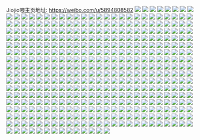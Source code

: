 Jiojio喂主页地址: https://weibo.com/u/5894808582 
![](https://wx4.sinaimg.cn/mw2000/006qW0ZMly1h9l460we35j322n2ovnpd.jpg) 
![](https://wx4.sinaimg.cn/mw2000/006qW0ZMly1h9l466lyc9j31o0280u0x.jpg) 
![](https://wx4.sinaimg.cn/mw2000/006qW0ZMly1h9l469ecwej31o02804qq.jpg) 
![](https://wx4.sinaimg.cn/mw2000/006qW0ZMly1h9l46ci70lj31o0280x6p.jpg) 
![](https://wx4.sinaimg.cn/mw2000/006qW0ZMly1h9l46dar2wj31s42miu0x.jpg) 
![](https://wx4.sinaimg.cn/mw2000/006qW0ZMly1h9l46e5jplj32c03407wi.jpg) 
![](https://wx4.sinaimg.cn/mw2000/006qW0ZMly1h9l46equmqj31om2in4qp.jpg) 
![](https://wx4.sinaimg.cn/mw2000/006qW0ZMly1h9l46gmvh1j31kz27nqv5.jpg) 
![](https://wx4.sinaimg.cn/mw2000/006qW0ZMly1h9e2sfcmfhj31vx2q1qv7.jpg) 
![](https://wx4.sinaimg.cn/mw2000/006qW0ZMly1h9e2sgttqbj31vx2yo1kz.jpg) 
![](https://wx4.sinaimg.cn/mw2000/006qW0ZMly1h9e2siijuuj32802yonpf.jpg) 
![](https://wx4.sinaimg.cn/mw2000/006qW0ZMly1h9e2se05mrj31j72piu0e.jpg) 
![](https://wx4.sinaimg.cn/mw2000/006qW0ZMly1h9bq923moqj30u01407ea.jpg) 
![](https://wx4.sinaimg.cn/mw2000/006qW0ZMly1h9bq92mu8tj30u014013b.jpg) 
![](https://wx4.sinaimg.cn/mw2000/006qW0ZMly1h9bq934m2mj30u013k47p.jpg) 
![](https://wx4.sinaimg.cn/mw2000/006qW0ZMly1h9bq93krerj30u0140k0w.jpg) 
![](https://wx4.sinaimg.cn/mw2000/006qW0ZMly1h9bq94duaaj30u012xtj3.jpg) 
![](https://wx4.sinaimg.cn/mw2000/006qW0ZMly1h99mvyljajj32c031hkjo.jpg) 
![](https://wx4.sinaimg.cn/mw2000/006qW0ZMly1h99mw1wg99j31o027zu0y.jpg) 
![](https://wx4.sinaimg.cn/mw2000/006qW0ZMly1h99mvzzh66j31mv27yx6q.jpg) 
![](https://wx4.sinaimg.cn/mw2000/006qW0ZMly1h99mvwnzqij32802uykjn.jpg) 
![](https://wx4.sinaimg.cn/mw2000/006qW0ZMly1h99mvxoxrzj31o0280x6p.jpg) 
![](https://wx4.sinaimg.cn/mw2000/006qW0ZMly1h99mw3dqsij31l025m7wi.jpg) 
![](https://wx4.sinaimg.cn/mw2000/006qW0ZMly1h99mw3wfh7j31wa2f4kjl.jpg) 
![](https://wx4.sinaimg.cn/mw2000/006qW0ZMly1h99mw57ev1j324r2mlx6r.jpg) 
![](https://wx4.sinaimg.cn/mw2000/006qW0ZMly1h99mw67osmj32802w2b2b.jpg) 
![](https://wx4.sinaimg.cn/mw2000/006qW0ZMly1h99mvva4lyj31o026x4qq.jpg) 
![](https://wx4.sinaimg.cn/mw2000/006qW0ZMly1h99mw7uhs9j32802yonpf.jpg) 
![](https://wx4.sinaimg.cn/mw2000/006qW0ZMly1h96s47v38cj31o025f4qq.jpg) 
![](https://wx4.sinaimg.cn/mw2000/006qW0ZMly1h96s45fzlmj328s30n1ky.jpg) 
![](https://wx4.sinaimg.cn/mw2000/006qW0ZMly1h96s48fzawj31ww35skjl.jpg) 
![](https://wx4.sinaimg.cn/mw2000/006qW0ZMly1h96s4a8e4rj31a724ib29.jpg) 
![](https://wx4.sinaimg.cn/mw2000/006qW0ZMly1h7y69rrhwnj317v1ov4qp.jpg) 
![](https://wx4.sinaimg.cn/mw2000/006qW0ZMgy1h7ou9z9zbgj335s23ue82.jpg) 
![](https://wx4.sinaimg.cn/mw2000/006qW0ZMgy1h7ou9n8rstj323u35sx6p.jpg) 
![](https://wx4.sinaimg.cn/mw2000/006qW0ZMgy1h7oua26ibzj335s20vu0x.jpg) 
![](https://wx4.sinaimg.cn/mw2000/006qW0ZMgy1h7ou9q41t2j31o0280u0y.jpg) 
![](https://wx4.sinaimg.cn/mw2000/006qW0ZMgy1h7ou9rh0ubj32c03404qq.jpg) 
![](https://wx4.sinaimg.cn/mw2000/006qW0ZMgy1h7ou9shcpkj328633zx6p.jpg) 
![](https://wx4.sinaimg.cn/mw2000/006qW0ZMgy1h7ou9tl2rmj32c0340kjm.jpg) 
![](https://wx4.sinaimg.cn/mw2000/006qW0ZMgy1h7ou9uxyqbj32c0340hdu.jpg) 
![](https://wx4.sinaimg.cn/mw2000/006qW0ZMgy1h7ou9wlaefj32c0340e81.jpg) 
![](https://wx4.sinaimg.cn/mw2000/006qW0ZMgy1h7milkw7blj316o1jib29.jpg) 
![](https://wx4.sinaimg.cn/mw2000/006qW0ZMgy1h7millzrehj32c02ox7wi.jpg) 
![](https://wx4.sinaimg.cn/mw2000/006qW0ZMgy1h7milnyrgcj32c0340b2a.jpg) 
![](https://wx4.sinaimg.cn/mw2000/006qW0ZMgy1h7milops3dj316o1nukgs.jpg) 
![](https://wx4.sinaimg.cn/mw2000/006qW0ZMgy1h7milxq7glj31dm247qv8.jpg) 
![](https://wx4.sinaimg.cn/mw2000/006qW0ZMgy1h7milzk3pej32c0340b2b.jpg) 
![](https://wx4.sinaimg.cn/mw2000/006qW0ZMgy1h7mim0o7wlj316o1kwu0x.jpg) 
![](https://wx4.sinaimg.cn/mw2000/006qW0ZMgy1h7mim2gb1vj31o0280u0y.jpg) 
![](https://wx4.sinaimg.cn/mw2000/006qW0ZMgy1h7lfd8te7nj329c30z7wh.jpg) 
![](https://wx4.sinaimg.cn/mw2000/006qW0ZMgy1h7lfd9qidzj32c0340qv5.jpg) 
![](https://wx4.sinaimg.cn/mw2000/006qW0ZMgy1h7lfdcfhizj31o0280kjl.jpg) 
![](https://wx4.sinaimg.cn/mw2000/006qW0ZMgy1h7lfdex44qj31o0280x6p.jpg) 
![](https://wx4.sinaimg.cn/mw2000/006qW0ZMgy1h7lfdfmdbrj32c0340e81.jpg) 
![](https://wx4.sinaimg.cn/mw2000/006qW0ZMgy1h7lfdiwwqcj31o02b41ky.jpg) 
![](https://wx4.sinaimg.cn/mw2000/006qW0ZMgy1h7lfdk4vukj32c03401kx.jpg) 
![](https://wx4.sinaimg.cn/mw2000/006qW0ZMgy1h7lfdm8g6gj31o02804qq.jpg) 
![](https://wx4.sinaimg.cn/mw2000/006qW0ZMgy1h7lfdo7fnej31o02807wi.jpg) 
![](https://wx4.sinaimg.cn/mw2000/006qW0ZMgy1h7lfdq00vkj31gx2347wi.jpg) 
![](https://wx4.sinaimg.cn/mw2000/006qW0ZMgy1h7j5atqr9nj30u013ctf0.jpg) 
![](https://wx4.sinaimg.cn/mw2000/006qW0ZMgy1h7j5av0mlxj30u019qaho.jpg) 
![](https://wx4.sinaimg.cn/mw2000/006qW0ZMgy1h7j5avjgtdj30u01c8agg.jpg) 
![](https://wx4.sinaimg.cn/mw2000/006qW0ZMgy1h7j5awtdfrj30u018gdmv.jpg) 
![](https://wx4.sinaimg.cn/mw2000/006qW0ZMgy1h7j5axe1uqj30u013cdm4.jpg) 
![](https://wx4.sinaimg.cn/mw2000/006qW0ZMgy1h7j5axvp9fj30u013an5x.jpg) 
![](https://wx4.sinaimg.cn/mw2000/006qW0ZMgy1h7j5azbbuij30u015mdni.jpg) 
![](https://wx4.sinaimg.cn/mw2000/006qW0ZMly1h6z8c04m3oj30u0193wq7.jpg) 
![](https://wx4.sinaimg.cn/mw2000/006qW0ZMly1h6z8bytwssj30u0159gw9.jpg) 
![](https://wx4.sinaimg.cn/mw2000/006qW0ZMly1h6z8c0g1txj30u019gwh5.jpg) 
![](https://wx4.sinaimg.cn/mw2000/006qW0ZMly1h6z8c0uezoj30u0140n1r.jpg) 
![](https://wx4.sinaimg.cn/mw2000/006qW0ZMly1h6z8c1ekmnj30u0140h2v.jpg) 
![](https://wx4.sinaimg.cn/mw2000/006qW0ZMly1h55j7r9nxcj31so2e8kjm.jpg) 
![](https://wx4.sinaimg.cn/mw2000/006qW0ZMly1h55j7sg3qkj31lt1kyx2u.jpg) 
![](https://wx4.sinaimg.cn/mw2000/006qW0ZMly1h55j8sxdtxj31i72807wi.jpg) 
![](https://wx4.sinaimg.cn/mw2000/006qW0ZMly1h4v78xyjkcj31o0280x6q.jpg) 
![](https://wx4.sinaimg.cn/mw2000/006qW0ZMly1h4v78zxzhaj31o0280b2a.jpg) 
![](https://wx4.sinaimg.cn/mw2000/006qW0ZMly1h4v78vxlkhj32c03404qr.jpg) 
![](https://wx4.sinaimg.cn/mw2000/006qW0ZMly1h4v791w8ukj31o0280npe.jpg) 
![](https://wx4.sinaimg.cn/mw2000/006qW0ZMly1h4v79eitvaj32c03404qt.jpg) 
![](https://wx4.sinaimg.cn/mw2000/006qW0ZMly1h4v795cdybj31o0280x6q.jpg) 
![](https://wx4.sinaimg.cn/mw2000/006qW0ZMly1h4v79715rtj31o0280npe.jpg) 
![](https://wx4.sinaimg.cn/mw2000/006qW0ZMly1h4v798jxt1j31o027z7wj.jpg) 
![](https://wx4.sinaimg.cn/mw2000/006qW0ZMly1h4v79agzwoj31j62dce82.jpg) 
![](https://wx4.sinaimg.cn/mw2000/006qW0ZMly1h4v79bzbllj31j62psb2b.jpg) 
![](https://wx4.sinaimg.cn/mw2000/006qW0ZMly1h4v79gfs9bj31zr340b2c.jpg) 
![](https://wx4.sinaimg.cn/mw2000/006qW0ZMly1h4e19imqfij313s1q77mg.jpg) 
![](https://wx4.sinaimg.cn/mw2000/006qW0ZMly1h4e19i3xfcj31fy1yi4j8.jpg) 
![](https://wx4.sinaimg.cn/mw2000/006qW0ZMly1h4e19jtproj31o026b1kx.jpg) 
![](https://wx4.sinaimg.cn/mw2000/006qW0ZMly1h4e19j352rj31061c9h95.jpg) 
![](https://wx4.sinaimg.cn/mw2000/006qW0ZMly1h4e19lgqunj31le25pqv5.jpg) 
![](https://wx4.sinaimg.cn/mw2000/006qW0ZMly1h4e19n3vcoj31o02801ky.jpg) 
![](https://wx4.sinaimg.cn/mw2000/006qW0ZMly1h3qlrmhwkaj31bk1rf1ky.jpg) 
![](https://wx4.sinaimg.cn/mw2000/006qW0ZMly1h3qlrqhx85j31kh280b2b.jpg) 
![](https://wx4.sinaimg.cn/mw2000/006qW0ZMly1h3qlrt732zj31o02801kz.jpg) 
![](https://wx4.sinaimg.cn/mw2000/006qW0ZMly1h2fx46i8axj31o0280kjm.jpg) 
![](https://wx4.sinaimg.cn/mw2000/006qW0ZMly1h2fx47pckej31l025ge82.jpg) 
![](https://wx4.sinaimg.cn/mw2000/006qW0ZMly1h2fx493xxoj31jv24yhdu.jpg) 
![](https://wx4.sinaimg.cn/mw2000/006qW0ZMly1h2fx4arny1j31o0280e82.jpg) 
![](https://wx4.sinaimg.cn/mw2000/006qW0ZMly1h2fx4c7xbmj31o0280b2a.jpg) 
![](https://wx4.sinaimg.cn/mw2000/006qW0ZMly1h2fx454rzfj31hb27ze82.jpg) 
![](https://wx4.sinaimg.cn/mw2000/006qW0ZMly1h2fx4dwawaj31hc280e82.jpg) 
![](https://wx4.sinaimg.cn/mw2000/006qW0ZMly1h2fx4g08e0j31o0280x6p.jpg) 
![](https://wx4.sinaimg.cn/mw2000/006qW0ZMly1h0ud2gbdplj30u015m7es.jpg) 
![](https://wx4.sinaimg.cn/mw2000/006qW0ZMly1h0ud2erwdoj30u015andh.jpg) 
![](https://wx4.sinaimg.cn/mw2000/006qW0ZMly1h0ud2axmhgj30u0140k4j.jpg) 
![](https://wx4.sinaimg.cn/mw2000/006qW0ZMly1h0ud2iaoakj30u01404do.jpg) 
![](https://wx4.sinaimg.cn/mw2000/006qW0ZMly1gzxiguuvv3j3190280qv6.jpg) 
![](https://wx4.sinaimg.cn/mw2000/006qW0ZMly1gzxigtdu7fj31it27mhdu.jpg) 
![](https://wx4.sinaimg.cn/mw2000/006qW0ZMly1gzxigvtxpwj31902801ky.jpg) 
![](https://wx4.sinaimg.cn/mw2000/006qW0ZMly1gzxigwebl7j31dk22ab29.jpg) 
![](https://wx4.sinaimg.cn/mw2000/006qW0ZMly1gzxigx76s6j31o023qe82.jpg) 
![](https://wx4.sinaimg.cn/mw2000/006qW0ZMly1gzxigy4t9kj31o01w91ky.jpg) 
![](https://wx4.sinaimg.cn/mw2000/006qW0ZMly1gzxigyvj5oj31j722ox6p.jpg) 
![](https://wx4.sinaimg.cn/mw2000/006qW0ZMly1gzxigzoot0j31o0280b2b.jpg) 
![](https://wx4.sinaimg.cn/mw2000/006qW0ZMly1gzxih0mevqj327t35sx6q.jpg) 
![](https://wx4.sinaimg.cn/mw2000/006qW0ZMly1gzxih1eunij31ee27z1ky.jpg) 
![](https://wx4.sinaimg.cn/mw2000/006qW0ZMly1gzxih2aba8j31o0280x6q.jpg) 
![](https://wx4.sinaimg.cn/mw2000/006qW0ZMly1gzxih3huf7j31o0280hdu.jpg) 
![](https://wx4.sinaimg.cn/mw2000/006qW0ZMly1gzxih4c5s0j31o0280kjm.jpg) 
![](https://wx4.sinaimg.cn/mw2000/006qW0ZMly1gzxih5at29j31o0280b2a.jpg) 
![](https://wx4.sinaimg.cn/mw2000/006qW0ZMly1gzxih673ksj31o0280x6q.jpg) 
![](https://wx4.sinaimg.cn/mw2000/006qW0ZMly1gzxih7vk8aj31o02801ky.jpg) 
![](https://wx4.sinaimg.cn/mw2000/006qW0ZMly3gz2y1165lij316o1kwqv5.jpg) 
![](https://wx4.sinaimg.cn/mw2000/006qW0ZMly3gz2y1az6q1j316o1kwe81.jpg) 
![](https://wx4.sinaimg.cn/mw2000/006qW0ZMly3gz2y15lfunj316o1kwqv5.jpg) 
![](https://wx4.sinaimg.cn/mw2000/006qW0ZMly3gz2y1546g3j316o1kwx6p.jpg) 
![](https://wx4.sinaimg.cn/mw2000/006qW0ZMly3gxy1lbk55lj316o1kwu0x.jpg) 
![](https://wx4.sinaimg.cn/mw2000/006qW0ZMly3gxy1lath26j316o1kwe81.jpg) 
![](https://wx4.sinaimg.cn/mw2000/006qW0ZMly3gxy1lbh6ddj316n1kwkjl.jpg) 
![](https://wx4.sinaimg.cn/mw2000/006qW0ZMly3gxy1lczb57j316o1kwu0x.jpg) 
![](https://wx4.sinaimg.cn/mw2000/006qW0ZMly3gxy1lczmvoj316o1kwkjl.jpg) 
![](https://wx4.sinaimg.cn/mw2000/006qW0ZMly3gxy1le8cb1j316o1kwnpd.jpg) 
![](https://wx4.sinaimg.cn/mw2000/006qW0ZMly3gxy1levzhkj316o1kwkjl.jpg) 
![](https://wx4.sinaimg.cn/mw2000/006qW0ZMly3gxy1lek5vcj316o1kwkjl.jpg) 
![](https://wx4.sinaimg.cn/mw2000/006qW0ZMly3gxy1lfu2tbj30qy0zytqy.jpg) 
![](https://wx4.sinaimg.cn/mw2000/006qW0ZMly3gxy1lfm8eqj30mi0u00xw.jpg) 
![](https://wx4.sinaimg.cn/mw2000/006qW0ZMly1gxs84st2dwj31it27zb2a.jpg) 
![](https://wx4.sinaimg.cn/mw2000/006qW0ZMly1gxs84uzsz8j315h1oiqv5.jpg) 
![](https://wx4.sinaimg.cn/mw2000/006qW0ZMly1gxs84wlwc9j31o02804qr.jpg) 
![](https://wx4.sinaimg.cn/mw2000/006qW0ZMly1gxs84xclx2j31hw1zuu0y.jpg) 
![](https://wx4.sinaimg.cn/mw2000/006qW0ZMly1gxs84ruz4rj32412kj4qs.jpg) 
![](https://wx4.sinaimg.cn/mw2000/006qW0ZMly1gxs84y64ptj31ts2sdb2c.jpg) 
![](https://wx4.sinaimg.cn/mw2000/006qW0ZMly1gxs84zld9aj31o0280qv6.jpg) 
![](https://wx4.sinaimg.cn/mw2000/006qW0ZMly1gxs853mfqej323i2zae84.jpg) 
![](https://wx4.sinaimg.cn/mw2000/006qW0ZMly1gx5kpse0tnj33402c0b2c.jpg) 
![](https://wx4.sinaimg.cn/mw2000/006qW0ZMly1gx5kpu89lpj31o02807wj.jpg) 
![](https://wx4.sinaimg.cn/mw2000/006qW0ZMly1gx5kpveuftj31o0280b2a.jpg) 
![](https://wx4.sinaimg.cn/mw2000/006qW0ZMly1gx5kpwq8zxj31o0280qv6.jpg) 
![](https://wx4.sinaimg.cn/mw2000/006qW0ZMly1gx5kpps60vj31hg27zu0y.jpg) 
![](https://wx4.sinaimg.cn/mw2000/006qW0ZMly1gx5kpxryelj31o0280npe.jpg) 
![](https://wx4.sinaimg.cn/mw2000/006qW0ZMly1gx5kpyu7vwj31en280npe.jpg) 
![](https://wx4.sinaimg.cn/mw2000/006qW0ZMly1gx5kq0jiilj31o0280x6q.jpg) 
![](https://wx4.sinaimg.cn/mw2000/006qW0ZMly1gx5kq1q0qjj31o0280qv6.jpg) 
![](https://wx4.sinaimg.cn/mw2000/006qW0ZMly1gx5ir2bm5wj31o0280u0y.jpg) 
![](https://wx4.sinaimg.cn/mw2000/006qW0ZMly1gx5ir3gesej31o0280hdu.jpg) 
![](https://wx4.sinaimg.cn/mw2000/006qW0ZMly1gx5ir4n3omj31o0280b2a.jpg) 
![](https://wx4.sinaimg.cn/mw2000/006qW0ZMly1gx5ir16dxwj31o02801ky.jpg) 
![](https://wx4.sinaimg.cn/mw2000/006qW0ZMly1gwo62ylmsjj31mt280x6p.jpg) 
![](https://wx4.sinaimg.cn/mw2000/006qW0ZMly1gwo62xiramj31k127zkjm.jpg) 
![](https://wx4.sinaimg.cn/mw2000/006qW0ZMly1gwo630zxtrj31ny20w4qq.jpg) 
![](https://wx4.sinaimg.cn/mw2000/006qW0ZMly1gwo6326jezj31o0280qv6.jpg) 
![](https://wx4.sinaimg.cn/mw2000/006qW0ZMly1gwo634g59pj31j0210u0x.jpg) 
![](https://wx4.sinaimg.cn/mw2000/006qW0ZMly1gwo637rg0ej32c02c07wl.jpg) 
![](https://wx4.sinaimg.cn/mw2000/006qW0ZMly1gwdxryb5fdj31o027ke83.jpg) 
![](https://wx4.sinaimg.cn/mw2000/006qW0ZMly1gwdxs22k2xj31o0280e83.jpg) 
![](https://wx4.sinaimg.cn/mw2000/006qW0ZMly1gwdxsbfdplj31o025hkjm.jpg) 
![](https://wx4.sinaimg.cn/mw2000/006qW0ZMly1gwdxsfrnr2j31o01tou0y.jpg) 
![](https://wx4.sinaimg.cn/mw2000/006qW0ZMly1gwdxskhmc0j31o0280e83.jpg) 
![](https://wx4.sinaimg.cn/mw2000/006qW0ZMly1gwdxrveifbj31o0280qv6.jpg) 
![](https://wx4.sinaimg.cn/mw2000/006qW0ZMly1gwdxsq75nij31o02804qr.jpg) 
![](https://wx4.sinaimg.cn/mw2000/006qW0ZMly1gwdxssvw3jj31id27zb2b.jpg) 
![](https://wx4.sinaimg.cn/mw2000/006qW0ZMly1gwdxs87167j31o0280u0y.jpg) 
![](https://wx4.sinaimg.cn/mw2000/006qW0ZMly1gw37w030pgj31n5263u0y.jpg) 
![](https://wx4.sinaimg.cn/mw2000/006qW0ZMly1gw37w13vo5j31o0280b2b.jpg) 
![](https://wx4.sinaimg.cn/mw2000/006qW0ZMly1gw37w1yk91j31m327zx6q.jpg) 
![](https://wx4.sinaimg.cn/mw2000/006qW0ZMly1gw37w2wzxyj31o02801kz.jpg) 
![](https://wx4.sinaimg.cn/mw2000/006qW0ZMly1gvwab9z6qmj32802yoe85.jpg) 
![](https://wx4.sinaimg.cn/mw2000/006qW0ZMly1gvwabc3if1j32802yob2c.jpg) 
![](https://wx4.sinaimg.cn/mw2000/006qW0ZMly1gvwabdbujdj32802yo4qt.jpg) 
![](https://wx4.sinaimg.cn/mw2000/006qW0ZMly1gvwabenijqj32c0340x6r.jpg) 
![](https://wx4.sinaimg.cn/mw2000/006qW0ZMly1gvwabgp3yjj32802yo4qt.jpg) 
![](https://wx4.sinaimg.cn/mw2000/006qW0ZMly1gvwabij4thj32802yob2d.jpg) 
![](https://wx4.sinaimg.cn/mw2000/006qW0ZMly1gvwabkajz5j32782yohdw.jpg) 
![](https://wx4.sinaimg.cn/mw2000/006qW0ZMly1gvwablgch1j32c02c04qp.jpg) 
![](https://wx4.sinaimg.cn/mw2000/006qW0ZMly1gvwab8nz2yj32802yonpf.jpg) 
![](https://wx4.sinaimg.cn/mw2000/006qW0ZMly1gvhfamkzwij60u00u0qdc02.jpg) 
![](https://wx4.sinaimg.cn/mw2000/006qW0ZMly1guvfg3b09kj60u00w6am402.jpg) 
![](https://wx4.sinaimg.cn/mw2000/006qW0ZMly1gujlcbxuawj61m62he4qq02.jpg) 
![](https://wx4.sinaimg.cn/mw2000/006qW0ZMly1gujlcciuzjj619l1oskfj02.jpg) 
![](https://wx4.sinaimg.cn/mw2000/006qW0ZMly1gujlcasvjlj625m2uje8202.jpg) 
![](https://wx4.sinaimg.cn/mw2000/006qW0ZMly1gujlceaez7j62802y2kjn02.jpg) 
![](https://wx4.sinaimg.cn/mw2000/006qW0ZMly1gujlcgumglj61r02f6e8202.jpg) 
![](https://wx4.sinaimg.cn/mw2000/006qW0ZMly1gujlcjzko1j62802yoqv702.jpg) 
![](https://wx4.sinaimg.cn/mw2000/006qW0ZMly1gujlcmjcnhj62802you0z02.jpg) 
![](https://wx4.sinaimg.cn/mw2000/006qW0ZMly1gujlcovjfvj63402c0e8202.jpg) 
![](https://wx4.sinaimg.cn/mw2000/006qW0ZMly1gujlcr8t25j62802yob2c02.jpg) 
![](https://wx4.sinaimg.cn/mw2000/006qW0ZMly1guhnibkdnvj62802yohdx02.jpg) 
![](https://wx4.sinaimg.cn/mw2000/006qW0ZMly1guhnicubnuj61w42qbkjn02.jpg) 
![](https://wx4.sinaimg.cn/mw2000/006qW0ZMly1guhniejm69j62802yokjo02.jpg) 
![](https://wx4.sinaimg.cn/mw2000/006qW0ZMly1guhnih9km1j627y2r8x6r02.jpg) 
![](https://wx4.sinaimg.cn/mw2000/006qW0ZMly1guhnijmyb3j61y92wq7wk02.jpg) 
![](https://wx4.sinaimg.cn/mw2000/006qW0ZMly1guhnil42bvj62802yoqv802.jpg) 
![](https://wx4.sinaimg.cn/mw2000/006qW0ZMly1gu4afbp4d8j30u01407h7.jpg) 
![](https://wx4.sinaimg.cn/mw2000/006qW0ZMly1gtx93cwqozj31fl1xy1kx.jpg) 
![](https://wx4.sinaimg.cn/mw2000/006qW0ZMly1gtx93bqbrmj31ng2b34qq.jpg) 
![](https://wx4.sinaimg.cn/mw2000/006qW0ZMly1gtrjq8at9wj31lm2yk7wj.jpg) 
![](https://wx4.sinaimg.cn/mw2000/006qW0ZMly1gtrjq3dopij32802xrkjo.jpg) 
![](https://wx4.sinaimg.cn/mw2000/006qW0ZMly1gtrjq4lm9ij323k2sq7wk.jpg) 
![](https://wx4.sinaimg.cn/mw2000/006qW0ZMly1gtrjq5lzx8j32yo2you0y.jpg) 
![](https://wx4.sinaimg.cn/mw2000/006qW0ZMly1gtrjq6mqyqj32yo2yob2b.jpg) 
![](https://wx4.sinaimg.cn/mw2000/006qW0ZMly1gtrjq7fr4lj31t92l4qv6.jpg) 
![](https://wx4.sinaimg.cn/mw2000/006qW0ZMly1gtrjqa2d2kj326s2v0u0y.jpg) 
![](https://wx4.sinaimg.cn/mw2000/006qW0ZMly1gtrjqc55a3j32802yo1l0.jpg) 
![](https://wx4.sinaimg.cn/mw2000/006qW0ZMly1gtrjqf6kxoj32802yonpg.jpg) 
![](https://wx4.sinaimg.cn/mw2000/006qW0ZMly1gtrjqfuwm7j30u00u07gv.jpg) 
![](https://wx4.sinaimg.cn/mw2000/006qW0ZMly1gtrjqhe1pnj32802yokjo.jpg) 
![](https://wx4.sinaimg.cn/mw2000/006qW0ZMly1gtrjq232b7j32802yox6r.jpg) 
![](https://wx4.sinaimg.cn/mw2000/006qW0ZMly1gtrjqj76b6j3280280qv6.jpg) 
![](https://wx4.sinaimg.cn/mw2000/006qW0ZMly1gtrjqlnbnnj32802yo4qs.jpg) 
![](https://wx4.sinaimg.cn/mw2000/006qW0ZMly1gtp848vo8ij32yo2yo7wi.jpg) 
![](https://wx4.sinaimg.cn/mw2000/006qW0ZMly1gtp84a967pj32802yox6s.jpg) 
![](https://wx4.sinaimg.cn/mw2000/006qW0ZMly1gtp84bcn8bj32802801l0.jpg) 
![](https://wx4.sinaimg.cn/mw2000/006qW0ZMly1gtp84ca2rej323x2804qr.jpg) 
![](https://wx4.sinaimg.cn/mw2000/006qW0ZMly1gtp84d89w3j31rx35su0x.jpg) 
![](https://wx4.sinaimg.cn/mw2000/006qW0ZMly1gtp846xz2oj32802wbe84.jpg) 
![](https://wx4.sinaimg.cn/mw2000/006qW0ZMly1gtp84ebikwj320h2yoe84.jpg) 
![](https://wx4.sinaimg.cn/mw2000/006qW0ZMly1gtk0mkd2b4j30u0140jww.jpg) 
![](https://wx4.sinaimg.cn/mw2000/006qW0ZMly1gthezvgco0j32802yo4qt.jpg) 
![](https://wx4.sinaimg.cn/mw2000/006qW0ZMly1gtheztat3ij32802xr1l1.jpg) 
![](https://wx4.sinaimg.cn/mw2000/006qW0ZMly1gthezy5ihsj32802wyb2c.jpg) 
![](https://wx4.sinaimg.cn/mw2000/006qW0ZMly1gthezz95h5j32802vinpf.jpg) 
![](https://wx4.sinaimg.cn/mw2000/006qW0ZMly1gthf00sojpj32802yo1l0.jpg) 
![](https://wx4.sinaimg.cn/mw2000/006qW0ZMly1gthf01zv5lj32802x8b2c.jpg) 
![](https://wx4.sinaimg.cn/mw2000/006qW0ZMly1gthf03vrkxj31wx2yo4qs.jpg) 
![](https://wx4.sinaimg.cn/mw2000/006qW0ZMly1gthf0855onj32c02c0x6r.jpg) 
![](https://wx4.sinaimg.cn/mw2000/006qW0ZMly1gthf0b7tzzj32c0340e85.jpg) 
![](https://wx4.sinaimg.cn/mw2000/006qW0ZMly1gsrw3666b5j32c0340b2a.jpg) 
![](https://wx4.sinaimg.cn/mw2000/006qW0ZMly1gsrw34k2egj32c0340b2a.jpg) 
![](https://wx4.sinaimg.cn/mw2000/006qW0ZMly1gsrw37ny32j31pe2d5npd.jpg) 
![](https://wx4.sinaimg.cn/mw2000/006qW0ZMly1gsrw38wcdtj32c0340b2a.jpg) 
![](https://wx4.sinaimg.cn/mw2000/006qW0ZMly1gsrw3xucthj31w02in7wi.jpg) 
![](https://wx4.sinaimg.cn/mw2000/006qW0ZMly1gsrw3cp307j32c03407wi.jpg) 
![](https://wx4.sinaimg.cn/mw2000/006qW0ZMly1gslehw4t3ej32c033y1kx.jpg) 
![](https://wx4.sinaimg.cn/mw2000/006qW0ZMly1gslehwnpjoj30sg0oo42i.jpg) 
![](https://wx4.sinaimg.cn/mw2000/006qW0ZMly1gslehykwexj30sg0h1dl2.jpg) 
![](https://wx4.sinaimg.cn/mw2000/006qW0ZMly1gslehvij27j30sg0kmdkf.jpg) 
![](https://wx4.sinaimg.cn/mw2000/006qW0ZMly1gs80ev8ihoj321a2wkkjn.jpg) 
![](https://wx4.sinaimg.cn/mw2000/006qW0ZMly1gs80ewg10xj32c0340kjm.jpg) 
![](https://wx4.sinaimg.cn/mw2000/006qW0ZMly1gs80etzfzuj32c033zkjo.jpg) 
![](https://wx4.sinaimg.cn/mw2000/006qW0ZMly1gs80ey13hjj32c033ykjo.jpg) 
![](https://wx4.sinaimg.cn/mw2000/006qW0ZMly1grsgvit4l9j30u0115ag9.jpg) 
![](https://wx4.sinaimg.cn/mw2000/006qW0ZMly1grsgvjbvfnj30u018cah7.jpg) 
![](https://wx4.sinaimg.cn/mw2000/006qW0ZMly1grsgvlze7wj30u00u0hdu.jpg) 
![](https://wx4.sinaimg.cn/mw2000/006qW0ZMly1grsgvmnz5ij30u0140tms.jpg) 
![](https://wx4.sinaimg.cn/mw2000/006qW0ZMly1grac4crnomj32062vgx6w.jpg) 
![](https://wx4.sinaimg.cn/mw2000/006qW0ZMly1grac4dz3fcj32802nhe84.jpg) 
![](https://wx4.sinaimg.cn/mw2000/006qW0ZMly1grac4es5ubj31xj27zqv6.jpg) 
![](https://wx4.sinaimg.cn/mw2000/006qW0ZMly1gr74sp10a1j32802m6he3.jpg) 
![](https://wx4.sinaimg.cn/mw2000/006qW0ZMly1gr74srid60j32802you18.jpg) 
![](https://wx4.sinaimg.cn/mw2000/006qW0ZMly1gr74stwfdgj32802yonpl.jpg) 
![](https://wx4.sinaimg.cn/mw2000/006qW0ZMly1gr74sls79jj32c0340npg.jpg) 
![](https://wx4.sinaimg.cn/mw2000/006qW0ZMly1gr74svlwtnj32c0340b2c.jpg) 
![](https://wx4.sinaimg.cn/mw2000/006qW0ZMly1gr74sx6kdjj32c02c0hdu.jpg) 
![](https://wx4.sinaimg.cn/mw2000/006qW0ZMly1gr74szy8zqj32802yo7wt.jpg) 
![](https://wx4.sinaimg.cn/mw2000/006qW0ZMly1gr46hhjo9fj30fs0jcmy3.jpg) 
![](https://wx4.sinaimg.cn/mw2000/006qW0ZMly1gr46hgc4hkj30u00u0aid.jpg) 
![](https://wx4.sinaimg.cn/mw2000/006qW0ZMly1gqsol1iycfj30u00u00z5.jpg) 
![](https://wx4.sinaimg.cn/mw2000/006qW0ZMly1gqqju6xk9rj30u00u07c6.jpg) 
![](https://wx4.sinaimg.cn/mw2000/006qW0ZMly1gq9adektnvj30u0174wwd.jpg) 
![](https://wx4.sinaimg.cn/mw2000/006qW0ZMly1gq9adfa9nuj30u00u011b.jpg) 
![](https://wx4.sinaimg.cn/mw2000/006qW0ZMly1gq9adfpm5zj30u00u0k06.jpg) 
![](https://wx4.sinaimg.cn/mw2000/006qW0ZMly1gq9adg5jehj30u0140tnm.jpg) 
![](https://wx4.sinaimg.cn/mw2000/006qW0ZMly1gq9adgqwkoj30u0124n9w.jpg) 
![](https://wx4.sinaimg.cn/mw2000/006qW0ZMly1gq9adh5ai0j30u00u4n3o.jpg) 
![](https://wx4.sinaimg.cn/mw2000/006qW0ZMly1gq9adhoy9rj30u01fgaps.jpg) 
![](https://wx4.sinaimg.cn/mw2000/006qW0ZMly1gq9adi5c4ej30u00xqna1.jpg) 
![](https://wx4.sinaimg.cn/mw2000/006qW0ZMly1gq9adimp9jj30u0140k50.jpg) 
![](https://wx4.sinaimg.cn/mw2000/006qW0ZMly1gq9adj7mlqj30u01gnapk.jpg) 
![](https://wx4.sinaimg.cn/mw2000/006qW0ZMly1gq9addykl8j30u01bxwt5.jpg) 
![](https://wx4.sinaimg.cn/mw2000/006qW0ZMly1gq9adjq0rdj30u018egwe.jpg) 
![](https://wx4.sinaimg.cn/mw2000/006qW0ZMly1gppl2hd0dkj32802you10.jpg) 
![](https://wx4.sinaimg.cn/mw2000/006qW0ZMly1gppl2juasmj32802yoqv7.jpg) 
![](https://wx4.sinaimg.cn/mw2000/006qW0ZMly1gppl2osns0j32802y6npg.jpg) 
![](https://wx4.sinaimg.cn/mw2000/006qW0ZMly1gppl54h53sj32802you10.jpg) 
![](https://wx4.sinaimg.cn/mw2000/006qW0ZMly1gppl2pq3z2j31px2yob2a.jpg) 
![](https://wx4.sinaimg.cn/mw2000/006qW0ZMly1gppl2s25czj31wm2yokjn.jpg) 
![](https://wx4.sinaimg.cn/mw2000/006qW0ZMly1gppl3uol8ij31rn2wt7wj.jpg) 
![](https://wx4.sinaimg.cn/mw2000/006qW0ZMly1gppl51ianij32542ynqv9.jpg) 
![](https://wx4.sinaimg.cn/mw2000/006qW0ZMly1gppl5o14b4j32802yohdv.jpg) 
![](https://wx4.sinaimg.cn/mw2000/006qW0ZMly1gp5hpfzqypj32802j11l1.jpg) 
![](https://wx4.sinaimg.cn/mw2000/006qW0ZMly1gp5hph1ce4j328030u4qv.jpg) 
![](https://wx4.sinaimg.cn/mw2000/006qW0ZMly1gp5hpi47s5j32802yo4qs.jpg) 
![](https://wx4.sinaimg.cn/mw2000/006qW0ZMly1gp5hpjarazj32802you0z.jpg) 
![](https://wx4.sinaimg.cn/mw2000/006qW0ZMly1gp5hpk3yuvj31pd2h1npe.jpg) 
![](https://wx4.sinaimg.cn/mw2000/006qW0ZMly1gp5hpktw3nj32c02kle82.jpg) 
![](https://wx4.sinaimg.cn/mw2000/006qW0ZMly1gp5hpf4qxij32c02t27wi.jpg) 
![](https://wx4.sinaimg.cn/mw2000/006qW0ZMly1gp5hplctb0j319y19x4qp.jpg) 
![](https://wx4.sinaimg.cn/mw2000/006qW0ZMly1gp5hppa2t8j32c0340e81.jpg) 
![](https://wx4.sinaimg.cn/mw2000/006qW0ZMly1gnumwngrh7j32c0284npd.jpg) 
![](https://wx4.sinaimg.cn/mw2000/006qW0ZMly1gnumwo26zxj32c033tnpe.jpg) 
![](https://wx4.sinaimg.cn/mw2000/006qW0ZMly1gnumwpanedj32bz340qv6.jpg) 
![](https://wx4.sinaimg.cn/mw2000/006qW0ZMly1gnumwmosfzj32802yox6t.jpg) 
![](https://wx4.sinaimg.cn/mw2000/006qW0ZMly1gnumwpzqwyj31mv2yox6p.jpg) 
![](https://wx4.sinaimg.cn/mw2000/006qW0ZMly1gnipwjhgvoj30u00u0qbm.jpg) 
![](https://wx4.sinaimg.cn/mw2000/006qW0ZMly1gnipwiojqnj30u00u0akt.jpg) 
![](https://wx4.sinaimg.cn/mw2000/006qW0ZMly1gnipwl69jwj30v60u04qq.jpg) 
![](https://wx4.sinaimg.cn/mw2000/006qW0ZMly1gn8gn7d3dsj30u0140dre.jpg) 
![](https://wx4.sinaimg.cn/mw2000/006qW0ZMly1gn8gn7p64aj30u0188k1z.jpg) 
![](https://wx4.sinaimg.cn/mw2000/006qW0ZMly1gn8gn7vba3j30u00u0qcf.jpg) 
![](https://wx4.sinaimg.cn/mw2000/006qW0ZMly1gn8gn81dbjj30u013nakt.jpg) 
![](https://wx4.sinaimg.cn/mw2000/006qW0ZMly1gn8gn897jkj30u017vqff.jpg) 
![](https://wx4.sinaimg.cn/mw2000/006qW0ZMly1gn8gn68baqj30u00u0dql.jpg) 
![](https://wx4.sinaimg.cn/mw2000/006qW0ZMly1gn8gn8jo99j30u40u0aji.jpg) 
![](https://wx4.sinaimg.cn/mw2000/006qW0ZMly1gn8gn93p2cj30u017g14p.jpg) 
![](https://wx4.sinaimg.cn/mw2000/006qW0ZMly1gm6hkfa7ckj30u0140tn4.jpg) 
![](https://wx4.sinaimg.cn/mw2000/006qW0ZMly1glpy7rocljj32802yo1l0.jpg) 
![](https://wx4.sinaimg.cn/mw2000/006qW0ZMly1glpy7udhzbj31v82yn1l0.jpg) 
![](https://wx4.sinaimg.cn/mw2000/006qW0ZMly1glm63z9a8rj30u0140qdb.jpg) 
![](https://wx4.sinaimg.cn/mw2000/006qW0ZMly1glm63zg5byj30u010612n.jpg) 
![](https://wx4.sinaimg.cn/mw2000/006qW0ZMly1glm64cqe8nj30u00u07an.jpg) 
![](https://wx4.sinaimg.cn/mw2000/006qW0ZMly1glm6b9im4gj30u00u0ak2.jpg) 
![](https://wx4.sinaimg.cn/mw2000/006qW0ZMly1glbovnzdrpj30u0140wlk.jpg) 
![](https://wx4.sinaimg.cn/mw2000/006qW0ZMly1gkvbeofuphj30u0140k3j.jpg) 
![](https://wx4.sinaimg.cn/mw2000/006qW0ZMly1gkvbepn0jhj30u0122k45.jpg) 
![](https://wx4.sinaimg.cn/mw2000/006qW0ZMly1gkvbeonlfuj30u0140tkv.jpg) 
![](https://wx4.sinaimg.cn/mw2000/006qW0ZMly1gkvbeotrhwj30u01bkwsx.jpg) 
![](https://wx4.sinaimg.cn/mw2000/006qW0ZMly1gkvbep162yj30u0140gyk.jpg) 
![](https://wx4.sinaimg.cn/mw2000/006qW0ZMly1gkvbephth0j30u015u4b0.jpg) 
![](https://wx4.sinaimg.cn/mw2000/006qW0ZMly1gkvbeo6rcsj30u00u0k2w.jpg) 
![](https://wx4.sinaimg.cn/mw2000/006qW0ZMly1gkvbeq13krj30u013xna1.jpg) 
![](https://wx4.sinaimg.cn/mw2000/006qW0ZMly1gkvbeq8aklj30u40u0k2x.jpg) 
![](https://wx4.sinaimg.cn/mw2000/006qW0ZMly1gku1t0olsxj30ku0l1n15.jpg) 
![](https://wx4.sinaimg.cn/mw2000/006qW0ZMly1gku1t0ufkoj30in0iiju9.jpg) 
![](https://wx4.sinaimg.cn/mw2000/006qW0ZMly1gku1t0zcl9j30j50poaf9.jpg) 
![](https://wx4.sinaimg.cn/mw2000/006qW0ZMly1gku1tvgpmzj31400u044t.jpg) 
![](https://wx4.sinaimg.cn/mw2000/006qW0ZMly1gk5t0kp4w4j30u013zwvq.jpg) 
![](https://wx4.sinaimg.cn/mw2000/006qW0ZMly1gk5t0l0d9hj30u0140dqz.jpg) 
![](https://wx4.sinaimg.cn/mw2000/006qW0ZMly1gk5t0k7u26j30u015btk4.jpg) 
![](https://wx4.sinaimg.cn/mw2000/006qW0ZMly1gk5t0l9i67j30u01407h8.jpg) 
![](https://wx4.sinaimg.cn/mw2000/006qW0ZMly1gjrqhkelz8j32c02c07wh.jpg) 
![](https://wx4.sinaimg.cn/mw2000/006qW0ZMly1gjb4e59lm8j32c02c01es.jpg) 
![](https://wx4.sinaimg.cn/mw2000/006qW0ZMly1gjb4e6g62dj32c02c0hdt.jpg) 
![](https://wx4.sinaimg.cn/mw2000/006qW0ZMly1gjb4e7wvmdj32c02c0b29.jpg) 
![](https://wx4.sinaimg.cn/mw2000/006qW0ZMly1gjb4e98c2rj32c02c0kh1.jpg) 
![](https://wx4.sinaimg.cn/mw2000/006qW0ZMly1gi37otyznzj32802you14.jpg) 
![](https://wx4.sinaimg.cn/mw2000/006qW0ZMly1gi37ow16ztj32802you14.jpg) 
![](https://wx4.sinaimg.cn/mw2000/006qW0ZMly1gi37oa4p54j32c02c0hdv.jpg) 
![](https://wx4.sinaimg.cn/mw2000/006qW0ZMly1gi37occavkj32c02c0qv7.jpg) 
![](https://wx4.sinaimg.cn/mw2000/006qW0ZMly1gi37ob5pobj32c02c0u0x.jpg) 
![](https://wx4.sinaimg.cn/mw2000/006qW0ZMly1gi37oczz8zj32c02c0b2a.jpg) 
![](https://wx4.sinaimg.cn/mw2000/006qW0ZMly1gi37oea9gjj32c0340b2c.jpg) 
![](https://wx4.sinaimg.cn/mw2000/006qW0ZMly1gi37ofbn16j32c02c0x6r.jpg) 
![](https://wx4.sinaimg.cn/mw2000/006qW0ZMly1gi37ogl6bej329829bkjn.jpg) 
![](https://wx4.sinaimg.cn/mw2000/006qW0ZMly1ghk40ly4tlj32802y4kjq.jpg) 
![](https://wx4.sinaimg.cn/mw2000/006qW0ZMly1ghk40h9hlej32802yo4qv.jpg) 
![](https://wx4.sinaimg.cn/mw2000/006qW0ZMly1ghk40ge1uvj31w0280e83.jpg) 
![](https://wx4.sinaimg.cn/mw2000/006qW0ZMly1ghk40fjqoaj32802s1x6t.jpg) 
![](https://wx4.sinaimg.cn/mw2000/006qW0ZMly1ghk40i8polj32802yohdx.jpg) 
![](https://wx4.sinaimg.cn/mw2000/006qW0ZMly1ghk40jg93fj32542y4qv8.jpg) 
![](https://wx4.sinaimg.cn/mw2000/006qW0ZMly1ghk40kehglj32802xs1l1.jpg) 
![](https://wx4.sinaimg.cn/mw2000/006qW0ZMly1ghk40eatctj32802yoe87.jpg) 
![](https://wx4.sinaimg.cn/mw2000/006qW0ZMly1ghk40l4dfmj32802qyu0z.jpg) 
![](https://wx4.sinaimg.cn/mw2000/006qW0ZMly1ggg39m0d5cj32802yo1l5.jpg) 
![](https://wx4.sinaimg.cn/mw2000/006qW0ZMly1ggg39o3sw1j32802yo7wn.jpg) 
![](https://wx4.sinaimg.cn/mw2000/006qW0ZMly1ggg39pmoe9j3280280kjp.jpg) 
![](https://wx4.sinaimg.cn/mw2000/006qW0ZMly1ggg39jkad5j32802yo1l4.jpg) 
![](https://wx4.sinaimg.cn/mw2000/006qW0ZMly1ggg39t6hdhj32802yohdz.jpg) 
![](https://wx4.sinaimg.cn/mw2000/006qW0ZMly1ggg39vcng1j32802yoqva.jpg) 
![](https://wx4.sinaimg.cn/mw2000/006qW0ZMly1ggg39xrcj1j32802yoe86.jpg) 
![](https://wx4.sinaimg.cn/mw2000/006qW0ZMly1ggg39z5q8wj3280280x6s.jpg) 
![](https://wx4.sinaimg.cn/mw2000/006qW0ZMly1ggg3bchzj5j32802yoqv9.jpg) 
![](https://wx4.sinaimg.cn/mw2000/006qW0ZMly1ggg3bebdsoj329j340u0x.jpg) 
![](https://wx4.sinaimg.cn/mw2000/006qW0ZMly1gee2ob5opbj323w23vx6r.jpg) 
![](https://wx4.sinaimg.cn/mw2000/006qW0ZMly1gee2o9r098j32802804qs.jpg) 
![](https://wx4.sinaimg.cn/mw2000/006qW0ZMly1gee2oc4rtjj3280280kjn.jpg) 
![](https://wx4.sinaimg.cn/mw2000/006qW0ZMly1gee2odzc1xj32802yoe86.jpg) 
![](https://wx4.sinaimg.cn/mw2000/006qW0ZMly1ge6bkvdm49j32802yohdx.jpg) 
![](https://wx4.sinaimg.cn/mw2000/006qW0ZMly1ge6bl018xpj326e2you10.jpg) 
![](https://wx4.sinaimg.cn/mw2000/006qW0ZMly1ge6bl3m5tbj32c0340hdw.jpg) 
![](https://wx4.sinaimg.cn/mw2000/006qW0ZMly1gdsovg9pq3j32802yoe86.jpg) 
![](https://wx4.sinaimg.cn/mw2000/006qW0ZMly1gdsovhgx0nj31vm207qv7.jpg) 
![](https://wx4.sinaimg.cn/mw2000/006qW0ZMly1gdsovihmenj32802807wk.jpg) 
![](https://wx4.sinaimg.cn/mw2000/006qW0ZMly1gdsovjoxbfj32802807wl.jpg) 
![](https://wx4.sinaimg.cn/mw2000/006qW0ZMly1gdsovesscfj323o25su0z.jpg) 
![](https://wx4.sinaimg.cn/mw2000/006qW0ZMly1gdsovl05oij32c02c0u0z.jpg) 
![](https://wx4.sinaimg.cn/mw2000/006qW0ZMly1gal2038glkj30u00u0tm8.jpg) 
![](https://wx4.sinaimg.cn/mw2000/006qW0ZMly1gal205fcjqj30u00u04cp.jpg) 
![](https://wx4.sinaimg.cn/mw2000/006qW0ZMly1g6pvc3wo69j30u00u711e.jpg) 
![](https://wx4.sinaimg.cn/mw2000/006qW0ZMly1g6pvc67l8dj30u00u013f.jpg) 
![](https://wx4.sinaimg.cn/mw2000/006qW0ZMly1g6pvc7d8vdj30u40u0dq9.jpg) 
![](https://wx4.sinaimg.cn/mw2000/006qW0ZMly1g6pvc8j1jcj30u00u049j.jpg) 
![](https://wx4.sinaimg.cn/mw2000/006qW0ZMly1g6pvc9ixbtj30u00u07dy.jpg) 
![](https://wx4.sinaimg.cn/mw2000/006qW0ZMly1g6pvcaiflcj30u00u0gu7.jpg) 
![](https://wx4.sinaimg.cn/mw2000/006qW0ZMly1g6pvcbm4s8j30u00u0k11.jpg) 
![](https://wx4.sinaimg.cn/mw2000/006qW0ZMly1g6pvc28fl3j30u00u045i.jpg) 
![](https://wx4.sinaimg.cn/mw2000/006qW0ZMly1g6pvdvzuegj30u00u0gqy.jpg) 
![](https://wx4.sinaimg.cn/mw2000/006qW0ZMly1g49pdaff6jj32c02c0x6q.jpg) 
![](https://wx4.sinaimg.cn/mw2000/006qW0ZMly1g49pdbb6cij32c0340qv6.jpg) 
![](https://wx4.sinaimg.cn/mw2000/006qW0ZMly1g49pd6ux6xj32c03404qs.jpg) 
![](https://wx4.sinaimg.cn/mw2000/006qW0ZMly1g49pd8434xj32c03404qr.jpg) 
![](https://wx4.sinaimg.cn/mw2000/006qW0ZMly1g49pd5f5soj32c033sb2b.jpg) 
![](https://wx4.sinaimg.cn/mw2000/006qW0ZMly1g49pd8vx8fj32c02knx6p.jpg) 
![](https://wx4.sinaimg.cn/mw2000/006qW0ZMly1g49pd9i835j32c01djnpd.jpg) 
![](https://wx4.sinaimg.cn/mw2000/006qW0ZMly1g49pdyndw0j32c02b0npe.jpg) 
![](https://wx4.sinaimg.cn/mw2000/006qW0ZMly1g49pdx171bj32c02c04qp.jpg) 
![](https://wx4.sinaimg.cn/mw2000/006qW0ZMly1g0eyfp1p59j329w340e8b.jpg) 
![](https://wx4.sinaimg.cn/mw2000/006qW0ZMly1g0eyfrpcq6j32c030w1l8.jpg) 
![](https://wx4.sinaimg.cn/mw2000/006qW0ZMly1g0eyfubd1zj32c0340he1.jpg) 
![](https://wx4.sinaimg.cn/mw2000/006qW0ZMly1g0eyfwk6pyj32c03401l5.jpg) 
![](https://wx4.sinaimg.cn/mw2000/006qW0ZMly1g0eyfmnqvmj32c03404r2.jpg) 
![](https://wx4.sinaimg.cn/mw2000/006qW0ZMly1g0eyfzki5oj32c02zo7wt.jpg) 
![](https://wx4.sinaimg.cn/mw2000/006qW0ZMly1g0eyg2stovj32bo2uu4qz.jpg) 
![](https://wx4.sinaimg.cn/mw2000/006qW0ZMly1fya8vqeezyj32c0340qvc.jpg) 
![](https://wx4.sinaimg.cn/mw2000/006qW0ZMly1fya8vg8u2qj31hf1z4x6r.jpg) 
![](https://wx4.sinaimg.cn/mw2000/006qW0ZMly1fya8vulp8sj31hf1z4npf.jpg) 
![](https://wx4.sinaimg.cn/mw2000/006qW0ZMly1fya8w3gpfxj32c0340npj.jpg) 
![](https://wx4.sinaimg.cn/mw2000/006qW0ZMly1fya8wbisx6j32c0340e86.jpg) 
![](https://wx4.sinaimg.cn/mw2000/006qW0ZMly1fya8wfcnfaj31hc1z4e83.jpg) 
![](https://wx4.sinaimg.cn/mw2000/006qW0ZMly1fya8wh6nzkj32c02c0u03.jpg) 
![](https://wx4.sinaimg.cn/mw2000/006qW0ZMly1fya8wr7y51j32c02nwe88.jpg) 
![](https://wx4.sinaimg.cn/mw2000/006qW0ZMly1fya8wy9ic7j32c0340kjp.jpg) 
